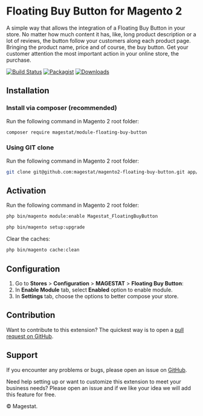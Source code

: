 # Floating Buy Button for Magento 2

A simple way that allows the integration of a Floating Buy Button in your store. No matter how much content it has, like, long product description or a lot of reviews, the button follow your customers along each product page. Bringing the product name, price and of course, the buy button. Get your customer attention the most important action in your online store, the purchase.

[![Build Status](https://travis-ci.org/magestat/magento2-floating-buy-button.svg?branch=develop)](https://travis-ci.org/magestat/magento2-floating-buy-button) [![Packagist](https://img.shields.io/packagist/v/magestat/module-floating-buy-button.svg)](https://packagist.org/packages/magestat/module-floating-buy-button) [![Downloads](https://img.shields.io/packagist/dt/magestat/module-floating-buy-button.svg)](https://packagist.org/packages/magestat/module-floating-buy-button)

## Installation

### Install via composer (recommended)

Run the following command in Magento 2 root folder:
```sh
composer require magestat/module-floating-buy-button
```

### Using GIT clone

Run the following command in Magento 2 root folder:
```sh
git clone git@github.com:magestat/magento2-floating-buy-button.git app/code/Magestat/FloatingBuyButton
```

## Activation

Run the following command in Magento 2 root folder:
```sh
php bin/magento module:enable Magestat_FloatingBuyButton
```
```sh
php bin/magento setup:upgrade
```

Clear the caches:
```sh
php bin/magento cache:clean
```

## Configuration

1. Go to **Stores** > **Configuration** > **MAGESTAT** > **Floating Buy Button**:
2. In **Enable Module** tab, select **Enabled** option to enable module.
3. In **Settings** tab, choose the options to better compose your store.

## Contribution

Want to contribute to this extension? The quickest way is to open a [pull request on GitHub](https://help.github.com/articles/using-pull-requests).

## Support

If you encounter any problems or bugs, please open an issue on [GitHub](https://github.com/magestat/magento2-floating-buy-button/issues).

Need help setting up or want to customize this extension to meet your business needs? Please open an issue and if we like your idea we will add this feature for free.

© Magestat.
